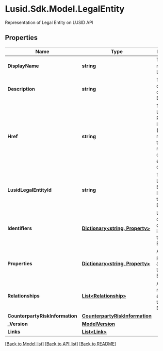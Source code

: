 # Lusid.Sdk.Model.LegalEntity
Representation of Legal Entity on LUSID API

## Properties

Name | Type | Description | Notes
------------ | ------------- | ------------- | -------------
**DisplayName** | **string** | The display name of the Legal Entity | [optional] 
**Description** | **string** | The description of the Legal Entity | [optional] 
**Href** | **string** | The specific Uniform Resource Identifier (URI) for this resource at the requested effective and asAt datetime. | [optional] 
**LusidLegalEntityId** | **string** | The unique LUSID Legal Entity Identifier of the Legal Entity. | [optional] 
**Identifiers** | [**Dictionary&lt;string, Property&gt;**](Property.md) | Unique client-defined identifiers of the Legal Entity. | [optional] 
**Properties** | [**Dictionary&lt;string, Property&gt;**](Property.md) | A set of properties associated to the Legal Entity. | [optional] 
**Relationships** | [**List&lt;Relationship&gt;**](Relationship.md) | A set of relationships associated to the Legal Entity. | [optional] 
**CounterpartyRiskInformation** | [**CounterpartyRiskInformation**](CounterpartyRiskInformation.md) |  | [optional] 
**_Version** | [**ModelVersion**](ModelVersion.md) |  | [optional] 
**Links** | [**List&lt;Link&gt;**](Link.md) |  | [optional] 

[[Back to Model list]](../README.md#documentation-for-models) [[Back to API list]](../README.md#documentation-for-api-endpoints) [[Back to README]](../README.md)

